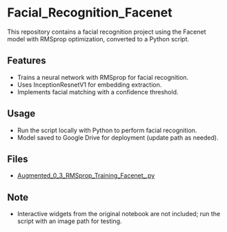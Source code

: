 # Facial_Recognition_Facenet

This repository contains a facial recognition project using the Facenet model with RMSprop optimization, converted to a Python script.

## Features
- Trains a neural network with RMSprop for facial recognition.
- Uses InceptionResnetV1 for embedding extraction.
- Implements facial matching with a confidence threshold.

## Usage
- Run the script locally with Python to perform facial recognition.
- Model saved to Google Drive for deployment (update path as needed).

## Files
- [Augmented_0_3_RMSprop_Training_Facenet_.py](https://github.com/sophieleung007/Facial_Recognition_Facenet/blob/main/Augmented_0_3_RMSprop_Training_Facenet_.py)

## Note
- Interactive widgets from the original notebook are not included; run the script with an image path for testing.
